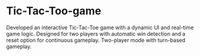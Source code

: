 # Tic-Tac-Too-game
Developed an interactive Tic-Tac-Toe game with a dynamic UI and real-time game logic. Designed for two players with automatic win detection and a reset option for continuous gameplay. Two-player mode with turn-based gameplay.
